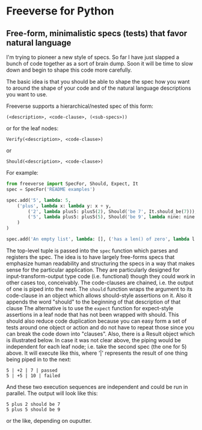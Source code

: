 # Freeverse for Python
## Free-form, minimalistic specs (tests) that favor natural language

I'm trying to pioneer a new style of specs. So far I have just slapped a bunch
of code together as a sort of brain dump. Soon it will be time to slow down and
begin to shape this code more carefully.

The basic idea is that you should be able to shape the spec how you want to
around the shape of your code and of the natural language descriptions you want
to use.

Freeverse supports a hierarchical/nested spec of this form:

    (<description>, <code-clause>, (<sub-specs>))

or for the leaf nodes:

    Verify(<description>, <code-clause>)

or

    Should(<description>, <code-clause>)

For example:

```python
from freeverse import SpecFor, Should, Expect, It
spec = SpecFor('README examples')

spec.add('5', lambda: 5,
    ('plus', lambda x: lambda y: x + y,
        ('2', lambda plus5: plus5(2), Should('be 7', It.should_be(7))),
        ('5', lambda plus5: plus5(5), Should('be 9', lambda nine: nine.should_be(9)))
    )
)

spec.add('An empty list', lambda: [], ('has a len() of zero', lambda l: Expect(len(l)).to_equal(0)))
```

The top-level tuple is passed into the `spec` function which parses and
registers the spec. The idea is to have largely free-forms specs that emphasize
human readability and structuring the specs in a way that makes sense for the
particular application. They are particularly designed for
input-transform-output type code (i.e. functional) though they could work in
other cases too, conceivably. The code-clauses are chained, i.e. the output of
one is piped into the next. The `should` function wraps the argument to its
code-clause in an object which allows should-style assertions on it. Also it
appends the word "should" to the beginning of that description of that clause
The alternative is to use the `expect` function for expect-style assertions in a
leaf node that has not been wrapped with should. This should also reduce code
duplication because you can easy form a set of tests around one object or action
and do not have to repeat those since you can break the code down into
"clauses". Also, there is a Result object which is illustrated below. In case it
was not clear above, the piping would be independent for each leaf node; i.e.
take the second spec (the one for 5) above. It will execute like this, where '|'
represents the result of one thing being piped in to the next:

    5 | +2 | 7 | passed
    5 | +5 | 10 | failed

And these two execution sequences are independent and could be run in
parallel. The output will look like this:

    5 plus 2 should be 7
    5 plus 5 should be 9

or the like, depending on ouputter.
